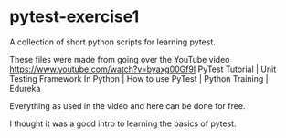 # pytest-exercise1
A collection of short python scripts for learning pytest.

These files were made from going over the YouTube video https://www.youtube.com/watch?v=byaxg00Gf9I 
PyTest Tutorial | Unit Testing Framework In Python | How to use PyTest | Python Training | Edureka

Everything as used in the video and here can be done for free.

I thought it was a good intro to learning the basics of pytest.
